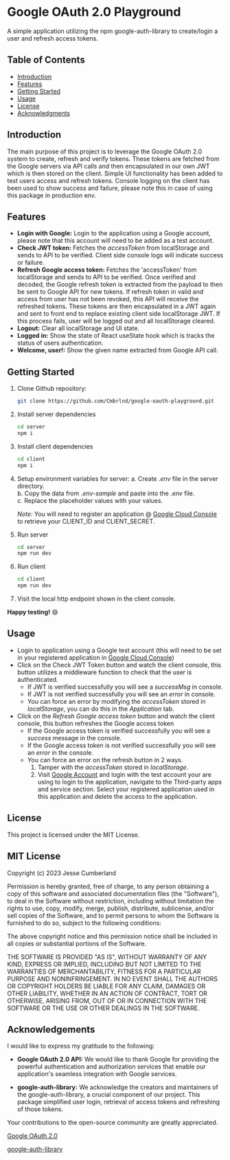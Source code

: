 # Google OAuth 2.0 Playground

A simple application utilizing the npm google-auth-library to create/login a user and refresh access tokens.

## Table of Contents

- [Introduction](#introduction)
- [Features](#features)
- [Getting Started](#getting-started)
- [Usage](#usage)
- [License](#license)
- [Acknowledgments](#acknowledgments)

## Introduction

The main purpose of this project is to leverage the Google OAuth 2.0 system to create, refresh and verify tokens.
These tokens are fetched from the Google servers via API calls and then encapsulated in our own JWT which is then stored on the client.
Simple UI functionality has been added to test users access and refresh tokens.
Console logging on the client has been used to show success and failure, please note this in case of using this package in production env.

## Features

- **Login with Google:** Login to the application using a Google account, please note that this account will need to be added as a test account.
- **Check JWT token:** Fetches the _accessToken_ from localStorage and sends to API to be verified. Client side console logs will indicate success or failure.
- **Refresh Google access token:** Fetches the 'accessToken' from localStorage and sends to API to be verified. Once verified and decoded, the Google refresh token is extracted from the payload to then be sent to Google API for new tokens. If refresh token in valid and access from user has not been revoked, this API will receive the refreshed tokens. These tokens are then encapsulated in a JWT again and sent to front end to replace existing client side localStorage JWT. If this process fails, user will be logged out and all localStorage cleared.
- **Logout:** Clear all localStorage and UI state.
- **Logged in:** Show the state of React useState hook which is tracks the status of users authentication.
- **Welcome, user!:** Show the given name extracted from Google API call.

## Getting Started

1. Clone Github repository:
    ```bash
    git clone https://github.com/Cmbrlnd/google-oauth-playground.git
    ```

2. Install server dependencies
    ```bash
    cd server
    npm i
    ```

3. Install client dependencies
    ```bash
    cd client
    npm i
    ```

4. Setup environment variables for server:
    a. Create _.env_ file in the server directory.  
    b. Copy the data from _.env-sample_ and paste into the _.env_ file.  
    c. Replace the placeholder values with your values.  

    _Note:_ You will need to register an application @ [Google Cloud Console](https://console.cloud.google.com/) to retrieve your CLIENT_ID and CLIENT_SECRET.

5. Run server
    ```bash
    cd server
    npm run dev
    ```

6. Run client
    ```bash
    cd client
    npm run dev
    ```

7. Visit the local http endpoint shown in the client console.

**Happy testing!** :smile:

## Usage

- Login to application using a Google test account (this will need to be set in your registered application in [Google Cloud Console](https://console.cloud.google.com/))
- Click on the Check JWT Token button and watch the client console, this button utilizes a middleware function to check that the user is authenticated.
    - If JWT is verified successfully you will see a _successMsg_ in console.
    - If JWT is not verified successfully you will see an _error_ in console.
    - You can force an error by modifying the _accessToken_ stored in _localStorage_, you can do this in the _Application_ tab.
- Click on the _Refresh Google access token_ button and watch the client console, this button refreshes the Google access token
    - If the Google access token is verified successfully you will see a _success_ message in the console.
    - If the Google access token is not verified successfully you will see an _error_ in the console.
    - You can force an error on the refresh button in 2 ways.
        1. Tamper with the _accessToken_ stored in _localStorage_.
        2. Visit [Google Account](https://myaccount.google.com/) and login with the test account your are using to login to the application, navigate to the Third-party apps and service section. Select your registered application used in this application and delete the access to the application.

## License

This project is licensed under the MIT License.

MIT License
-----------

Copyright (c) 2023 Jesse Cumberland

Permission is hereby granted, free of charge, to any person obtaining a copy
of this software and associated documentation files (the "Software"), to deal
in the Software without restriction, including without limitation the rights
to use, copy, modify, merge, publish, distribute, sublicense, and/or sell
copies of the Software, and to permit persons to whom the Software is
furnished to do so, subject to the following conditions:

The above copyright notice and this permission notice shall be included in all
copies or substantial portions of the Software.

THE SOFTWARE IS PROVIDED "AS IS", WITHOUT WARRANTY OF ANY KIND, EXPRESS OR
IMPLIED, INCLUDING BUT NOT LIMITED TO THE WARRANTIES OF MERCHANTABILITY,
FITNESS FOR A PARTICULAR PURPOSE AND NONINFRINGEMENT. IN NO EVENT SHALL THE
AUTHORS OR COPYRIGHT HOLDERS BE LIABLE FOR ANY CLAIM, DAMAGES OR OTHER
LIABILITY, WHETHER IN AN ACTION OF CONTRACT, TORT OR OTHERWISE, ARISING FROM,
OUT OF OR IN CONNECTION WITH THE SOFTWARE OR THE USE OR OTHER DEALINGS IN THE
SOFTWARE.

## Acknowledgements

I would like to express my gratitude to the following:

- **Google OAuth 2.0 API:** We would like to thank Google for providing the powerful authentication and authorization services that enable our application's seamless integration with Google services.

- **google-auth-library:** We acknowledge the creators and maintainers of the google-auth-library, a crucial component of our project. This package simplified user login, retrieval of access tokens and refreshing of those tokens.

Your contributions to the open-source community are greatly appreciated.

[Google OAuth 2.0](https://developers.google.com/identity/protocols/oauth2)

[google-auth-library](https://www.npmjs.com/package/google-auth-library)
